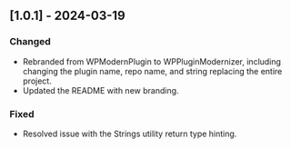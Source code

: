 ## [1.0.1] - 2024-03-19
### Changed
- Rebranded from WPModernPlugin to WPPluginModernizer, including changing the plugin name, repo name, and string replacing the entire project.
- Updated the README with new branding.

### Fixed
- Resolved issue with the Strings utility return type hinting.
